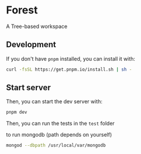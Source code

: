 # Forest

A Tree-based workspace

## Development

If you don't have `pnpm` installed, you can install it with:

```bash
curl -fsSL https://get.pnpm.io/install.sh | sh -
```

## Start server
Then, you can start the dev server with:

```bash
pnpm dev
```

Then, you can run the tests in the `test` folder

to run mongodb (path depends on yourself)
```bash
mongod --dbpath /usr/local/var/mongodb

```
